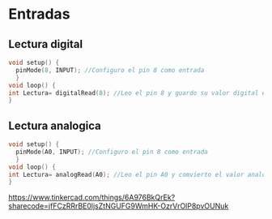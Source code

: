 

# Entradas

## Lectura digital

```cpp
void setup() {
  pinMode(8, INPUT); //Configuro el pin 8 como entrada
  }
void loop() {
int Lectura= digitalRead(8); //Leo el pin 8 y guardo su valor digital en la variable Lectura
}
```


## Lectura analogica

```cpp
void setup() {
  pinMode(A0, INPUT); //Configuro el pin 8 como entrada
  }
void loop() {
int Lectura= analogRead(A0); //Leo el pin A0 y comvierto el valor analogico del pin en un valor digital desde 0 a 1023 en la variable Lectura
}

```
https://www.tinkercad.com/things/6A976BkQrEk?sharecode=jfFCzRRrBE0ljsZtNGUFG9WmHK-OzrVrOlP8pvOUNuk
